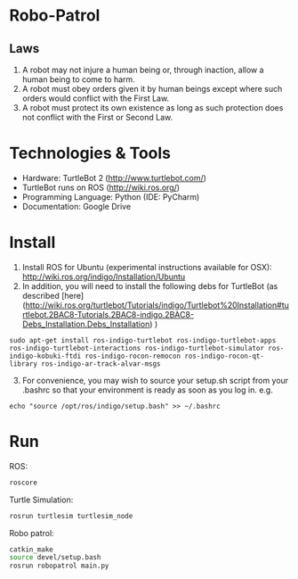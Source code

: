 # Robo-Patrol

## Laws

1. A robot may not injure a human being or, through inaction, allow a human being to come to harm.
2. A robot must obey orders given it by human beings except where such orders would conflict with the First Law.
3. A robot must protect its own existence as long as such protection does not conflict with the First or Second Law.


# Technologies & Tools

* Hardware: TurtleBot 2 (http://www.turtlebot.com/)
* TurtleBot runs on ROS (http://wiki.ros.org/)
* Programming Language: Python (IDE: PyCharm)
* Documentation: Google Drive


# Install
1. Install ROS for Ubuntu (experimental instructions available for OSX): http://wiki.ros.org/indigo/Installation/Ubuntu
2. In addition, you will need to install the following debs for TurtleBot (as described [here] (http://wiki.ros.org/turtlebot/Tutorials/indigo/Turtlebot%20Installation#turtlebot.2BAC8-Tutorials.2BAC8-indigo.2BAC8-Debs_Installation.Debs_Installation) )

 ```
 sudo apt-get install ros-indigo-turtlebot ros-indigo-turtlebot-apps ros-indigo-turtlebot-interactions ros-indigo-turtlebot-simulator ros-indigo-kobuki-ftdi ros-indigo-rocon-remocon ros-indigo-rocon-qt-library ros-indigo-ar-track-alvar-msgs
 ```
3. For convenience, you may wish to source your setup.sh script from your .bashrc so that your environment is ready as soon as you log in. e.g.

 ```
 echo "source /opt/ros/indigo/setup.bash" >> ~/.bashrc
 ```

# Run

ROS:

```bash
roscore
```

Turtle Simulation:

```bash
rosrun turtlesim turtlesim_node
```

Robo patrol:

```bash
catkin_make
source devel/setup.bash
rosrun robopatrol main.py
```
